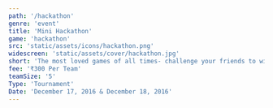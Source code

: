 ```yaml
---
path: '/hackathon'
genre: 'event'
title: 'Mini Hackathon'
game: 'hackathon'
src: 'static/assets/icons/hackathon.png'
widescreen: 'static/assets/cover/hackathon.jpg'
short: 'The most loved games of all times- challenge your friends to win the tournament and challenge your rivals to earn the title!'
fee: '₹300 Per Team'
teamSize: '5'
Type: 'Tournament'
Date: 'December 17, 2016 & December 18, 2016' 
---
```


